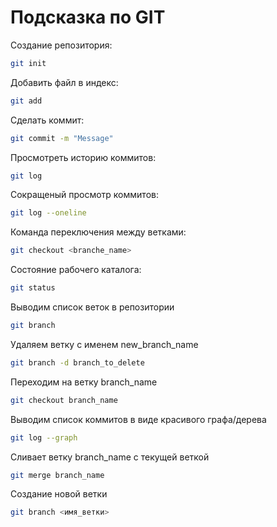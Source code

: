 # Подсказка по GIT

Создание репозитория:
```sh
git init
```
Добавить файл в индекс:
```sh
git add
```
Cделать коммит:
```sh
git commit -m "Message"
```
Просмотреть историю коммитов:
```sh
git log
```
Сокращеный просмотр коммитов:
```sh
git log --oneline
```
Команда переключения между ветками:
```sh
git checkout <branche_name>
```
Cостояние рабочего каталога:
```sh
git status
```
Выводим список веток в репозитории
```sh
git branch
```
Удаляем ветку с именем new_branch_name
```sh
git branch -d branch_to_delete
```
Переходим на ветку branch_name
```sh
git checkout branch_name
```
Выводим список коммитов в виде красивого графа/дерева
```sh
git log --graph
```
Сливает ветку branch_name с текущей веткой
```sh
git merge branch_name
```
Создание новой ветки 
```sh
git branch <имя_ветки>
```

